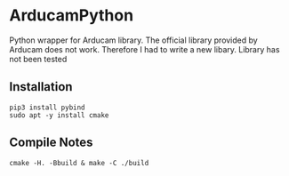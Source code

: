 # ArducamPython

Python wrapper for Arducam library. The official library provided by Arducam does not work.
Therefore I had to write a new libary. Library has not been tested

## Installation
```
pip3 install pybind
sudo apt -y install cmake
```
## Compile Notes
```
cmake -H. -Bbuild & make -C ./build
```